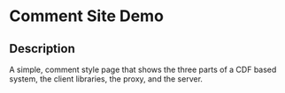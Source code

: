 Comment Site Demo
===

Description
---
A simple, comment style page that shows the three parts of a CDF based system,
the client libraries, the proxy, and the server.  
